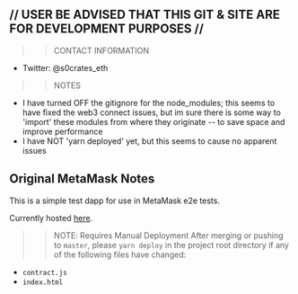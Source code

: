 ## // USER BE ADVISED THAT THIS GIT & SITE ARE FOR DEVELOPMENT PURPOSES //
>> CONTACT INFORMATION
- Twitter: @s0crates_eth

>> NOTES
- I have turned OFF the gitignore for the node_modules; this seems to have fixed the web3 connect issues, but im sure there is some way to 'import' these modules from where they originate -- to save space and improve performance
- I have NOT 'yarn deployed' yet, but this seems to cause no apparent issues















## Original MetaMask Notes

This is a simple test dapp for use in MetaMask e2e tests.

Currently hosted [here](https://metamask.github.io/test-dapp/).

>> NOTE: Requires Manual Deployment
After merging or pushing to `master`, please `yarn deploy` in the project root directory if any of the following files have changed:

- `contract.js`
- `index.html`
